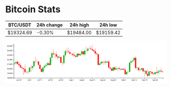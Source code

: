 # Bitcoin Stats

BTC/USDT|24h change|24h high|24h low|
|---|---|---|---|
|$19324.69|-0.30%|$19484.00|$19159.42|

<img src="./chart.svg">
